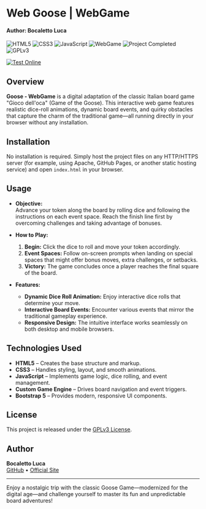 # Web Goose | WebGame
#### Author: Bocaletto Luca

![HTML5](https://img.shields.io/badge/HTML5-E34F26?logo=html5&style=for-the-badge)
![CSS3](https://img.shields.io/badge/CSS3-1572B6?logo=css3&style=for-the-badge)
![JavaScript](https://img.shields.io/badge/JavaScript-F7DF1E?logo=javascript&style=for-the-badge)
![WebGame](https://img.shields.io/badge/WebGame-GooseGame-blue?style=for-the-badge)
![Project Completed](https://img.shields.io/badge/Project-Completed-green?style=for-the-badge)
![GPLv3](https://img.shields.io/badge/License-GPLv3-blue?style=for-the-badge)

[![Test Online](https://img.shields.io/badge/Test%20Online-Click%20Here-brightgreen?style=for-the-badge)](https://bocaletto-luca.github.io/Goose-Game-Two-Player/)

## Overview

**Goose - WebGame** is a digital adaptation of the classic Italian board game "Gioco dell'oca" (Game of the Goose). This interactive web game features realistic dice-roll animations, dynamic board events, and quirky obstacles that capture the charm of the traditional game—all running directly in your browser without any installation.

## Installation

No installation is required. Simply host the project files on any HTTP/HTTPS server (for example, using Apache, GitHub Pages, or another static hosting service) and open `index.html` in your browser.

## Usage

- **Objective:**  
  Advance your token along the board by rolling dice and following the instructions on each event space. Reach the finish line first by overcoming challenges and taking advantage of bonuses.

- **How to Play:**  
  1. **Begin:** Click the dice to roll and move your token accordingly.  
  2. **Event Spaces:** Follow on-screen prompts when landing on special spaces that might offer bonus moves, extra challenges, or setbacks.  
  3. **Victory:** The game concludes once a player reaches the final square of the board.

- **Features:**  
  - **Dynamic Dice Roll Animation:** Enjoy interactive dice rolls that determine your move.  
  - **Interactive Board Events:** Encounter various events that mirror the traditional gameplay experience.  
  - **Responsive Design:** The intuitive interface works seamlessly on both desktop and mobile browsers.

## Technologies Used

- **HTML5** – Creates the base structure and markup.
- **CSS3** – Handles styling, layout, and smooth animations.
- **JavaScript** – Implements game logic, dice rolling, and event management.
- **Custom Game Engine** – Drives board navigation and event triggers.
- **Bootstrap 5** – Provides modern, responsive UI components.

## License

This project is released under the [GPLv3 License](https://www.gnu.org/licenses/gpl-3.0.en.html).

## Author

**Bocaletto Luca**  
[GitHub](https://bocaletto-luca.github.io) • [Official Site](https://bocalettoluca.altervista.org)

---

Enjoy a nostalgic trip with the classic Goose Game—modernized for the digital age—and challenge yourself to master its fun and unpredictable board adventures!
